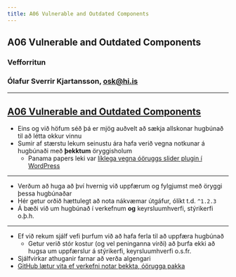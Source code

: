 ```yaml
---
title: A06 Vulnerable and Outdated Components
---
```


## A06 Vulnerable and Outdated Components

### Vefforritun

### Ólafur Sverrir Kjartansson, [osk@hi.is](mailto:osk@hi.is)

---

## [A06 Vulnerable and Outdated Components](https://owasp.org/Top10/A06_2021-Vulnerable_and_Outdated_Components/)

* Eins og við höfum séð þá er mjög auðvelt að sækja allskonar hugbúnað til að létta okkur vinnu
* Sumir af stærstu lekum seinustu ára hafa verið vegna notkunar á hugbúnaði með **þekktum** öryggisholum
  * Panama papers leki var [líklega vegna óöruggs slider plugin í WordPress](https://www.wordfence.com/blog/2016/04/panama-papers-wordpress-email-connection/)

***

* Verðum að huga að því hvernig við uppfærum og fylgjumst með öryggi þessa hugbúnaðar
* Hér getur orðið hættulegt að nota nákvæmar útgáfur, ólíkt t.d. `^1.2.3`
* Á bæði við um hugbúnað í verkefnum **og** keyrsluumhverfi, stýrikerfi o.þ.h.

***

* Ef við rekum sjálf vefi þurfum við að hafa ferla til að uppfæra hugbúnað
  * Getur verið stór kostur (og vel peninganna virði) að þurfa ekki að hugsa um uppfærslur á stýrikerfi, keyrsluumhverfi o.s.fr.
* Sjálfvirkar athuganir farnar að verða algengari
* [GitHub lætur vita ef verkefni notar þekkta, óörugga pakka](https://github.com/blog/2470-introducing-security-alerts-on-github)
